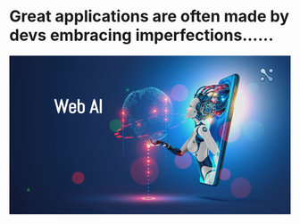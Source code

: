 # Great applications are often made by devs embracing imperfections......
<img src="Repo Assets/WEB-AI-1.jpg" width="1006">
